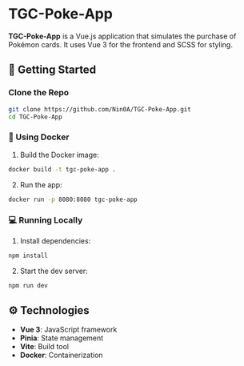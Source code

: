 # TGC-Poke-App

**TGC-Poke-App** is a Vue.js application that simulates the purchase of Pokémon cards. It uses Vue 3 for the frontend and SCSS for styling.

## 🚀 Getting Started

### Clone the Repo

```bash
git clone https://github.com/Nin0A/TGC-Poke-App.git
cd TGC-Poke-App
```

### 🐳 Using Docker

1. Build the Docker image:

```bash
docker build -t tgc-poke-app .
```

2. Run the app:

```bash
docker run -p 8080:8080 tgc-poke-app
```

### 💻 Running Locally

1. Install dependencies:

```bash
npm install
```

2. Start the dev server:

```bash
npm run dev
```

## ⚙️ Technologies

- **Vue 3**: JavaScript framework
- **Pinia**: State management
- **Vite**: Build tool
- **Docker**: Containerization
